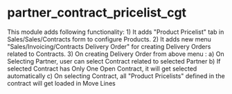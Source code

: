 # partner_contract_pricelist_cgt

This module adds following functionality:
	1) It adds "Product Pricelist" tab in Sales/Sales/Contracts form to configure Products.
	2) It adds new menu "Sales/Invoicing/Contracts Delivery Order" for creating Delivery Orders related to Contracts.
	3) On creating Delivery Order from above menu :
    	a) On Selecting Partner, user can select Contract related to selected Partner
    	b) If selected Contract has Only One Open Contract, it will get selected automatically
    	c) On selecting Contract, all "Product Pricelists" defined in the contract will get loaded in Move Lines
